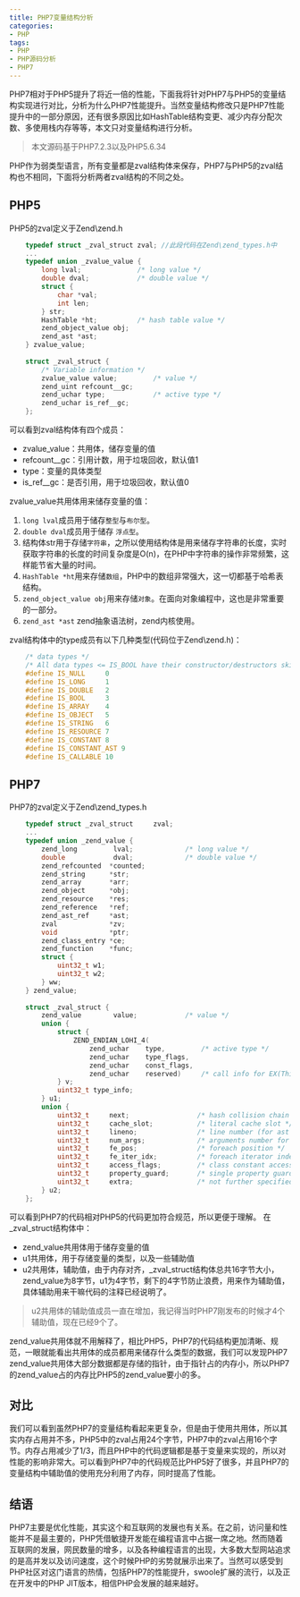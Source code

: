 ```yaml
---
title: PHP7变量结构分析
categories:
- PHP
tags:
- PHP
- PHP源码分析
- PHP7
--- 
```

PHP7相对于PHP5提升了将近一倍的性能，下面我将针对PHP7与PHP5的变量结构实现进行对比，分析为什么PHP7性能提升。当然变量结构修改只是PHP7性能提升中的一部分原因，还有很多原因比如HashTable结构变更、减少内存分配次数、多使用栈内存等等，本文只对变量结构进行分析。
<!-- more -->  
> 本文源码基于PHP7.2.3以及PHP5.6.34  

PHP作为弱类型语言，所有变量都是zval结构体来保存，PHP7与PHP5的zval结构也不相同，下面将分析两者zval结构的不同之处。
## PHP5
PHP5的zval定义于Zend\zend.h 
```C
    typedef struct _zval_struct zval; //此段代码在Zend\zend_types.h中
    ...
    typedef union _zvalue_value {
        long lval;				/* long value */
        double dval;			/* double value */
        struct {
            char *val;
            int len;
        } str;
        HashTable *ht;          /* hash table value */
        zend_object_value obj;
        zend_ast *ast;
    } zvalue_value;
    
    struct _zval_struct {
        /* Variable information */
        zvalue_value value;         /* value */
        zend_uint refcount__gc;
        zend_uchar type;            /* active type */
        zend_uchar is_ref__gc;
    };
```
可以看到zval结构体有四个成员：  
- zvalue_value：共用体，储存变量的值
- refcount__gc：引用计数，用于垃圾回收，默认值1
- type：变量的具体类型
- is_ref__gc：是否引用，用于垃圾回收，默认值0  

zvalue_value共用体用来储存变量的值：
1. ```long lval```成员用于储存`整型`与`布尔型`。
2. ```double dval```成员用于储存 `浮点型`。
3. 结构体str用于存储`字符串`，之所以使用结构体是用来储存字符串的长度，实时获取字符串的长度的时间复杂度是O(n)，在PHP中字符串的操作非常频繁，这样能节省大量的时间。
4. ```HashTable *ht```用来存储`数组`，PHP中的数组非常强大，这一切都基于哈希表结构。
5. `zend_object_value obj`用来存储`对象`。在面向对象编程中，这也是非常重要的一部分。
6. `zend_ast *ast` zend抽象语法树，zend内核使用。


zval结构体中的type成员有以下几种类型(代码位于Zend\zend.h)：
```C
    /* data types */
    /* All data types <= IS_BOOL have their constructor/destructors skipped */
    #define IS_NULL		0
    #define IS_LONG		1
    #define IS_DOUBLE	2
    #define IS_BOOL		3
    #define IS_ARRAY	4
    #define IS_OBJECT	5
    #define IS_STRING	6
    #define IS_RESOURCE	7
    #define IS_CONSTANT	8
    #define IS_CONSTANT_AST	9
    #define IS_CALLABLE	10
```

## PHP7
PHP7的zval定义于Zend\zend_types.h
```C
    typedef struct _zval_struct     zval;
    ...
    typedef union _zend_value {
        zend_long         lval;				/* long value */
        double            dval;				/* double value */
        zend_refcounted  *counted;
        zend_string      *str;
        zend_array       *arr;
        zend_object      *obj;
        zend_resource    *res;
        zend_reference   *ref;
        zend_ast_ref     *ast;
        zval             *zv;
        void             *ptr;
        zend_class_entry *ce;
        zend_function    *func;
        struct {
            uint32_t w1;
            uint32_t w2;
        } ww;
    } zend_value;
    
    struct _zval_struct {
        zend_value        value;			/* value */
        union {
            struct {
                ZEND_ENDIAN_LOHI_4(
                    zend_uchar    type,			/* active type */
                    zend_uchar    type_flags,
                    zend_uchar    const_flags,
                    zend_uchar    reserved)	    /* call info for EX(This) */
            } v;
            uint32_t type_info;
        } u1;
        union {
            uint32_t     next;                 /* hash collision chain */
            uint32_t     cache_slot;           /* literal cache slot */
            uint32_t     lineno;               /* line number (for ast nodes) */
            uint32_t     num_args;             /* arguments number for EX(This) */
            uint32_t     fe_pos;               /* foreach position */
            uint32_t     fe_iter_idx;          /* foreach iterator index */
            uint32_t     access_flags;         /* class constant access flags */
            uint32_t     property_guard;       /* single property guard */
            uint32_t     extra;                /* not further specified */
        } u2;
    };
```
可以看到PHP7的代码相对PHP5的代码更加符合规范，所以更便于理解。
在_zval_struct结构体中：
- zend_value共用体用于储存变量的值
- u1共用体，用于存储变量的类型，以及一些辅助值
- u2共用体，辅助值，由于内存对齐，_zval_struct结构体总共16字节大小，zend_value为8字节，u1为4字节，剩下的4字节防止浪费，用来作为辅助值，具体辅助用来干嘛代码的注释已经说明了。

> u2共用体的辅助值成员一直在增加，我记得当时PHP7刚发布的时候才4个辅助值，现在已经9个了。

zend_value共用体就不用解释了，相比PHP5，PHP7的代码结构更加清晰、规范，一眼就能看出共用体的成员都用来储存什么类型的数据，我们可以发现PHP7 zend_value共用体大部分数据都是存储的指针，由于指针占的内存小，所以PHP7的zend_value占的内存比PHP5的zend_value要小的多。
## 对比
我们可以看到虽然PHP7的变量结构看起来更复杂，但是由于使用共用体，所以其实内存占用并不多，PHP5中的zval占用24个字节，PHP7中的zval占用16个字节。内存占用减少了1/3，而且PHP中的代码逻辑都是基于变量来实现的，所以对性能的影响非常大。可以看到PHP7中的代码规范比PHP5好了很多，并且PHP7的变量结构中辅助值的使用充分利用了内存，同时提高了性能。

## 结语
PHP7主要是优化性能，其实这个和互联网的发展也有关系。在之前，访问量和性能并不是最主要的，PHP凭借敏捷开发能在编程语言中占据一席之地。然而随着互联网的发展，网民数量的增多，以及各种编程语言的出现，大多数大型网站追求的是高并发以及访问速度，这个时候PHP的劣势就展示出来了。当然可以感受到PHP社区对这门语言的热情，包括PHP7的性能提升，swoole扩展的流行，以及正在开发中的PHP JIT版本，相信PHP会发展的越来越好。


